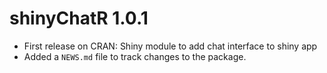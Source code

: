 # shinyChatR 1.0.1

* First release on CRAN: Shiny module to add chat interface to shiny app
* Added a `NEWS.md` file to track changes to the package.
